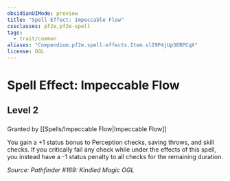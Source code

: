 ```yaml
---
obsidianUIMode: preview
title: "Spell Effect: Impeccable Flow"
cssclasses: pf2e,pf2e-spell
tags:
  - trait/common
aliases: "Compendium.pf2e.spell-effects.Item.slI9P4jUp3ERPCqX"
license: OGL
---
```

# Spell Effect: Impeccable Flow
## Level 2
### 






Granted by [[Spells/Impeccable Flow|Impeccable Flow]]

You gain a +1 status bonus to Perception checks, saving throws, and skill checks. If you critically fail any check while under the effects of this spell, you instead have a -1 status penalty to all checks for the remaining duration.

*Source: Pathfinder #169: Kindled Magic*
*OGL*
